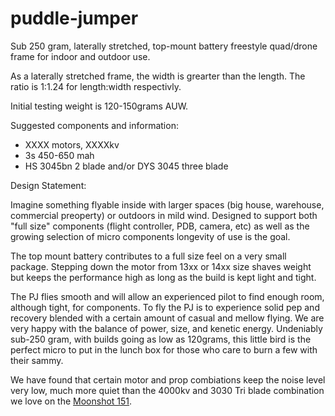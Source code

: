 # puddle-jumper

Sub 250 gram, laterally stretched, top-mount battery freestyle quad/drone frame for indoor and outdoor use.  

As a laterally stretched frame, the width is grearter than the length.  The ratio is 1:1.24 for length:width respectivly.

Initial testing weight is 120-150grams AUW.

Suggested components and information:

* XXXX motors, XXXXkv
* 3s 450-650 mah
* HS 3045bn 2 blade and/or DYS 3045 three blade

Design Statement:

Imagine something flyable inside with larger spaces (big house, warehouse, commercial preoperty) or outdoors in mild wind.  Designed to support both "full size" components (flight controller, PDB, camera, etc) as well as the growing selection of micro components longevity of use is the goal. 

The top mount battery contributes to a full size feel on a very small package.  Stepping down the motor from 13xx or 14xx size shaves weight but keeps the performance high as long as the build is kept light and tight.

The PJ flies smooth and will allow an experienced pilot to find enough room, although tight, for components. To fly the PJ is to experience solid pep and recovery blended with a certain amount of casual and mellow flying.  We are very happy with the balance of power, size, and kenetic energy.  Undeniably sub-250 gram, with builds going as low as 120grams, this little bird is the perfect micro to put in the lunch box for those who care to burn a few with their sammy.

We have found that certain motor and prop combiations keep the noise level very low, much more quiet than the 4000kv and 3030 Tri blade combination we love on the [Moonshot 151](https://github.com/rotor-garage/moonshot).
